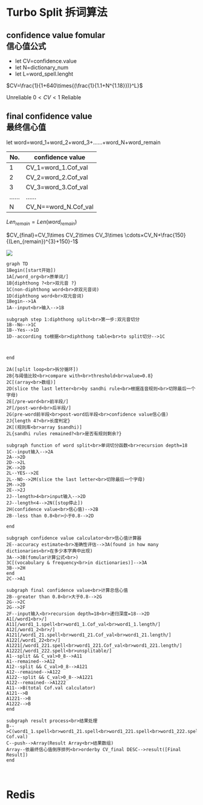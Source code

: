 # Turbo Split 拆词算法

## confidence value fomular<br>信心值公式

-   let CV=confidence.value
-   let N=dictionary_num
-   let L=word_spell.lenght

$CV=\frac{1}{1+640\times{(\frac{1}{1.1+N^{1.18}})}^L}$

Unreliable $0<CV<1$ Reliable

## final confidence value<br>最终信心值

let word=word_1+word_2+word_3+……+word_N+word_remain

| No. | confidence value     |
| --- | -------------------- |
| 1   | CV_1=word_1.Cof_val  |
| 2   | CV_2=word_2.Cof_val  |
| 3   | CV_3=word_3.Cof_val  |
| ……  | ……                   |
| N   | CV_N==word_N.Cof_val |

$Len_{remain}=Len(word_{remain})$

$CV_{final}=CV_1\times CV_2\times CV_3\times \cdots×CV_N+\frac{150}{(Len_{remain})^{3}+150}-1$

[![](https://mermaid.ink/img/eyJjb2RlIjoiZ3JhcGggVERcbjFCZWdpbihbc3RhcnTlvIDlp4tdKVxuMUFbL3dvcmRfb3JnPGJyPuWOn-WNleivjS9dXG4xQntkaXBodGhvbmcgPzxicj7lj4zlhYPpn7MgP31cbjFDKG5vbi1kaXBodGhvbmcgd29yZDxicj7pnZ7lj4zlhYPpn7Por40pXG4xRChkaXBodGhvbmcgd29yZDxicj7lj4zlhYPpn7Por40pXG4xQmVnaW4tLT4xQVxuMUEtLWlucHV0PGJyPui-k-WFpS0tPjFCXG5cbnN1YmdyYXBoIHN0ZXAgMTpkaXBodGhvbmcgc3BsaXQ8YnI-56ys5LiA5q2lOuWPjOWFg-mfs-WIh-WIhlxuMUItLU5vLS0-MUNcbjFCLS1ZZXMtLT4xRFxuMUQtLWFjY29yZGluZyB0b-agueaNrjxicj5kaXBodGhvbmcgdGFibGU8YnI-dG8gc3BsaXTliIfliIYtLT4xQ1xuXG5cblxuZW5kXG5cbjJBKFtzcGxpdCBsb29wPGJyPuaLhuWIhuW-queOr10pXG4yQnvkuI7pmIjlgLzmr5TovoM8YnI-Y29tcGFyZSB3aXRoPGJyPnRocmVzaG9sZDxicj52YWx1ZT0wLjh9XG4yQ1soYXJyYXk8YnI-5pWw57uEKV1cbjJEKHNsaWNlIHRoZSBsYXN0IGxldHRlcjxicj5ieSBzYW5kaGkgcnVsZTxicj7moLnmja7ov57pn7Pop4TliJk8YnI-5YiH6Zmk5pyA5ZCO5LiA5Liq5a2X5q-NKVxuMkVbL3ByZS13b3JkPGJyPuWJjeWNiuautS9dXG4yRlsvcG9zdC13b3JkPGJyPuWQjuWNiuautS9dXG4yRyhwcmUtd29yZOWJjeWNiuautTxicj5wb3N0LXdvcmTlkI7ljYrmrrU8YnI-Y29uZmlkZW5jZSB2YWx1ZeS_oeW_g-WAvClcbjJKe2xlbmd0aCA0Pzxicj7plb_luqbliKTlrpp9XG4yS1so6KeE5YiZ5bqTPGJyPmFycmF5ICRzYW5kaGkpXVxuMkx7c2FuZGhpIHJ1bGVzIHJlbWFpbmVkPzxicj7mmK_lkKbmnInop4TliJnliankvZk_fVxuXG5zdWJncmFwaCBmdW5jdGlvbiBvZiB3b3JkIHNwbGl0PGJyPuWNleivjeWIh-WIhuWHveaVsDxicj5yZWN1cnNpb24gZGVwdGg9MThcbjFDLS1pbnB1dOi-k-WFpS0tPjJBXG4yQS0tPjJEXG4yRC0tPjJMXG4ySy0tPjJEXG4yTC0tWUVTLS0-MkVcbjJMLS1OTy0tPjJNKHNsaWNlIHRoZSBsYXN0IGxldHRlcjxicj7liIfpmaTmnIDlkI7kuIDkuKrlrZfmr40pXG4yTS0tPjJEXG4yRS0tPjJKXG4ySi0tbGVuZ3RoPjQ8YnI-aW5wdXTovpPlhaUtLT4yRFxuMkotLWxlbmd0aDw0LS0-Mk4oW3N0b3DlgZzmraJdKVxuMkgoY29uZmlkZW5jZSB2YWx1ZTxicj7kv6Hlv4PlgLwpLS0-MkJcbjJCLS1sZXNzIHRoYW4gMC44PGJyPuWwj-S6jjAuOC0tPjJEXG5cbmVuZFxuXG5zdWJncmFwaCBjb25maWRlbmNlIHZhbHVlIGNhbGN1bGF0b3I8YnI-5L-h5b-D5YC86K6h566X5ZmoXG4yRS0tYWNjdXJhY3kgZXN0aW1hdGU8YnI-5YeG56Gu5oCn6K-E5LywLS0-M0EoZm91bmQgaW4gaG93IG1hbnkgZGljdGlvbmFyaWVzPGJyPuWcqOWkmuWwkeacrOWtl-WFuOS4reWHuueOsClcbjNBLS0-M0IoZm9tdWxhcuiuoeeul-WFrOW8jzxicj4pXG4zQ1sodm9jYWJ1bGFyeSAmIGZyZXF1ZW5jeTxicj5pbiBkaWN0aW9uYXJpZXMpXS0tPjNBXG4zQi0tPjJIXG5lbmRcbjJDLS0-QTFcblxuc3ViZ3JhcGggZmluYWwgY29uZmlkZW5jZSB2YWx1ZTxicj7orqHnrpfmgLvkv6Hlv4PlgLxcbjJCLS1ncmVhdGVyIHRoYW4gMC44PGJyPuWkp-S6jjAuOC0tPjJHXG4yRy0tPjJDXG4yRy0tPjJGXG4yRi0taW5wdXTovpPlhaU8YnI-cmVjdXJzaW9uIGRlcHRoPTE4PGJyPumAkuW9kua3seW6pj0xOC0tPjJEXG5BMVsvd29yZDE8YnI-L11cbkExMVsvd29yZDFfMS5zcGVsbDxicj53b3JkMV8xLkNvZl92YWw8YnI-d29yZDFfMS5sZW5ndGgvXVxuQTEyWy93b3JkMV8yPGJyPi9dXG5BMTIxWy93b3JkMV8yMS5zcGVsbDxicj53b3JkMV8yMS5Db2ZfdmFsPGJyPndvcmQxXzIxLmxlbmd0aC9dXG5BMTIyWy93b3JkMV8yMjxicj4vXVxuQTEyMjFbL3dvcmQxXzIyMS5zcGVsbDxicj53b3JkMV8yMjEuQ29mX3ZhbDxicj53b3JkMV8yMjEubGVuZ3RoL11cbkExMjIyWy93b3JkMV8yMjIuc3BlbGw8YnI-dW5zcGxpdGFibGUvXVxuQTEtLXNwbGl0ICYmIENfdmFsPjBfOC0tPkExMVxuQTEtLXJlbWFpbmVkLS0-QTEyXG5BMTItLXNwbGl0ICYmIENfdmFsPjBfOC0tPkExMjFcbkExMi0tcmVtYWluZWQtLT5BMTIyXG5BMTIyLS1zcGxpdCAmJiBDX3ZhbD4wXzgtLT5BMTIyMVxuQTEyMi0tcmVtYWluZWQtLT5BMTIyMlxuQTExLS0-Qih0b3RhbCBDb2YudmFsIGNhbGN1bGF0b3IpXG5BMTIxLS0-QlxuQTEyMjEtLT5CXG5BMTIyMi0tPkJcbmVuZFxuXG5zdWJncmFwaCByZXN1bHQgcHJvY2Vzczxicj7nu5PmnpzlpITnkIZcbkItLT5DKHdvcmQxXzEuc3BlbGw8YnI-d29yZDFfMjEuc3BlbGw8YnI-d29yZDFfMjIxLnNwZWxsPGJyPndvcmQxXzIyMi5zcGVsbDxicj5maW5hbCBDb2YudmFsKVxuQy0tcHVzaC0tPkFycmF5KFJlc3VsdCBBcnJheTxicj7nu5PmnpzmlbDnu4QpXG5BcnJheS0t5L6d5pyA57uI5L-h5b-D5YC85YCS5bqP5o6S5YiXPGJyPm9yZGVyYnkgQ1ZfZmluYWwgREVTQy0tPnJlc3VsdChbRmluYWwgUmVzdWx0XSlcbmVuZCIsIm1lcm1haWQiOnt9LCJ1cGRhdGVFZGl0b3IiOmZhbHNlfQ)](https://mermaid-js.github.io/mermaid-live-editor/#/edit/eyJjb2RlIjoiZ3JhcGggVERcbjFCZWdpbihbc3RhcnTlvIDlp4tdKVxuMUFbL3dvcmRfb3JnPGJyPuWOn-WNleivjS9dXG4xQntkaXBodGhvbmcgPzxicj7lj4zlhYPpn7MgP31cbjFDKG5vbi1kaXBodGhvbmcgd29yZDxicj7pnZ7lj4zlhYPpn7Por40pXG4xRChkaXBodGhvbmcgd29yZDxicj7lj4zlhYPpn7Por40pXG4xQmVnaW4tLT4xQVxuMUEtLWlucHV0PGJyPui-k-WFpS0tPjFCXG5cbnN1YmdyYXBoIHN0ZXAgMTpkaXBodGhvbmcgc3BsaXQ8YnI-56ys5LiA5q2lOuWPjOWFg-mfs-WIh-WIhlxuMUItLU5vLS0-MUNcbjFCLS1ZZXMtLT4xRFxuMUQtLWFjY29yZGluZyB0b-agueaNrjxicj5kaXBodGhvbmcgdGFibGU8YnI-dG8gc3BsaXTliIfliIYtLT4xQ1xuXG5cblxuZW5kXG5cbjJBKFtzcGxpdCBsb29wPGJyPuaLhuWIhuW-queOr10pXG4yQnvkuI7pmIjlgLzmr5TovoM8YnI-Y29tcGFyZSB3aXRoPGJyPnRocmVzaG9sZDxicj52YWx1ZT0wLjh9XG4yQ1soYXJyYXk8YnI-5pWw57uEKV1cbjJEKHNsaWNlIHRoZSBsYXN0IGxldHRlcjxicj5ieSBzYW5kaGkgcnVsZTxicj7moLnmja7ov57pn7Pop4TliJk8YnI-5YiH6Zmk5pyA5ZCO5LiA5Liq5a2X5q-NKVxuMkVbL3ByZS13b3JkPGJyPuWJjeWNiuautS9dXG4yRlsvcG9zdC13b3JkPGJyPuWQjuWNiuautS9dXG4yRyhwcmUtd29yZOWJjeWNiuautTxicj5wb3N0LXdvcmTlkI7ljYrmrrU8YnI-Y29uZmlkZW5jZSB2YWx1ZeS_oeW_g-WAvClcbjJKe2xlbmd0aCA0Pzxicj7plb_luqbliKTlrpp9XG4yS1so6KeE5YiZ5bqTPGJyPmFycmF5ICRzYW5kaGkpXVxuMkx7c2FuZGhpIHJ1bGVzIHJlbWFpbmVkPzxicj7mmK_lkKbmnInop4TliJnliankvZk_fVxuXG5zdWJncmFwaCBmdW5jdGlvbiBvZiB3b3JkIHNwbGl0PGJyPuWNleivjeWIh-WIhuWHveaVsDxicj5yZWN1cnNpb24gZGVwdGg9MThcbjFDLS1pbnB1dOi-k-WFpS0tPjJBXG4yQS0tPjJEXG4yRC0tPjJMXG4ySy0tPjJEXG4yTC0tWUVTLS0-MkVcbjJMLS1OTy0tPjJNKHNsaWNlIHRoZSBsYXN0IGxldHRlcjxicj7liIfpmaTmnIDlkI7kuIDkuKrlrZfmr40pXG4yTS0tPjJEXG4yRS0tPjJKXG4ySi0tbGVuZ3RoPjQ8YnI-aW5wdXTovpPlhaUtLT4yRFxuMkotLWxlbmd0aDw0LS0-Mk4oW3N0b3DlgZzmraJdKVxuMkgoY29uZmlkZW5jZSB2YWx1ZTxicj7kv6Hlv4PlgLwpLS0-MkJcbjJCLS1sZXNzIHRoYW4gMC44PGJyPuWwj-S6jjAuOC0tPjJEXG5cbmVuZFxuXG5zdWJncmFwaCBjb25maWRlbmNlIHZhbHVlIGNhbGN1bGF0b3I8YnI-5L-h5b-D5YC86K6h566X5ZmoXG4yRS0tYWNjdXJhY3kgZXN0aW1hdGU8YnI-5YeG56Gu5oCn6K-E5LywLS0-M0EoZm91bmQgaW4gaG93IG1hbnkgZGljdGlvbmFyaWVzPGJyPuWcqOWkmuWwkeacrOWtl-WFuOS4reWHuueOsClcbjNBLS0-M0IoZm9tdWxhcuiuoeeul-WFrOW8jzxicj4pXG4zQ1sodm9jYWJ1bGFyeSAmIGZyZXF1ZW5jeTxicj5pbiBkaWN0aW9uYXJpZXMpXS0tPjNBXG4zQi0tPjJIXG5lbmRcbjJDLS0-QTFcblxuc3ViZ3JhcGggZmluYWwgY29uZmlkZW5jZSB2YWx1ZTxicj7orqHnrpfmgLvkv6Hlv4PlgLxcbjJCLS1ncmVhdGVyIHRoYW4gMC44PGJyPuWkp-S6jjAuOC0tPjJHXG4yRy0tPjJDXG4yRy0tPjJGXG4yRi0taW5wdXTovpPlhaU8YnI-cmVjdXJzaW9uIGRlcHRoPTE4PGJyPumAkuW9kua3seW6pj0xOC0tPjJEXG5BMVsvd29yZDE8YnI-L11cbkExMVsvd29yZDFfMS5zcGVsbDxicj53b3JkMV8xLkNvZl92YWw8YnI-d29yZDFfMS5sZW5ndGgvXVxuQTEyWy93b3JkMV8yPGJyPi9dXG5BMTIxWy93b3JkMV8yMS5zcGVsbDxicj53b3JkMV8yMS5Db2ZfdmFsPGJyPndvcmQxXzIxLmxlbmd0aC9dXG5BMTIyWy93b3JkMV8yMjxicj4vXVxuQTEyMjFbL3dvcmQxXzIyMS5zcGVsbDxicj53b3JkMV8yMjEuQ29mX3ZhbDxicj53b3JkMV8yMjEubGVuZ3RoL11cbkExMjIyWy93b3JkMV8yMjIuc3BlbGw8YnI-dW5zcGxpdGFibGUvXVxuQTEtLXNwbGl0ICYmIENfdmFsPjBfOC0tPkExMVxuQTEtLXJlbWFpbmVkLS0-QTEyXG5BMTItLXNwbGl0ICYmIENfdmFsPjBfOC0tPkExMjFcbkExMi0tcmVtYWluZWQtLT5BMTIyXG5BMTIyLS1zcGxpdCAmJiBDX3ZhbD4wXzgtLT5BMTIyMVxuQTEyMi0tcmVtYWluZWQtLT5BMTIyMlxuQTExLS0-Qih0b3RhbCBDb2YudmFsIGNhbGN1bGF0b3IpXG5BMTIxLS0-QlxuQTEyMjEtLT5CXG5BMTIyMi0tPkJcbmVuZFxuXG5zdWJncmFwaCByZXN1bHQgcHJvY2Vzczxicj7nu5PmnpzlpITnkIZcbkItLT5DKHdvcmQxXzEuc3BlbGw8YnI-d29yZDFfMjEuc3BlbGw8YnI-d29yZDFfMjIxLnNwZWxsPGJyPndvcmQxXzIyMi5zcGVsbDxicj5maW5hbCBDb2YudmFsKVxuQy0tcHVzaC0tPkFycmF5KFJlc3VsdCBBcnJheTxicj7nu5PmnpzmlbDnu4QpXG5BcnJheS0t5L6d5pyA57uI5L-h5b-D5YC85YCS5bqP5o6S5YiXPGJyPm9yZGVyYnkgQ1ZfZmluYWwgREVTQy0tPnJlc3VsdChbRmluYWwgUmVzdWx0XSlcbmVuZCIsIm1lcm1haWQiOnt9LCJ1cGRhdGVFZGl0b3IiOmZhbHNlfQ)

```mermaid
graph TD
1Begin([start开始])
1A[/word_org<br>原单词/]
1B{diphthong ?<br>双元音 ?}
1C(non-diphthong word<br>非双元音词)
1D(diphthong word<br>双元音词)
1Begin-->1A
1A--input<br>输入-->1B

subgraph step 1:diphthong split<br>第一步:双元音切分
1B--No-->1C
1B--Yes-->1D
1D--according to根据<br>diphthong table<br>to split切分-->1C



end

2A([split loop<br>拆分循环])
2B{与阈值比较<br>compare with<br>threshold<br>value=0.8}
2C[(array<br>数组)]
2D(slice the last letter<br>by sandhi rule<br>根据连音规则<br>切除最后一个字母)
2E[/pre-word<br>前半段/]
2F[/post-word<br>后半段/]
2G(pre-word前半段<br>post-word后半段<br>confidence value信心值)
2J{length 4?<br>长度判定}
2K[(规则库<br>array $sandhi)]
2L{sandhi rules remained?<br>是否有规则剩余?}

subgraph function of word split<br>单词切分函数<br>recursion depth=18
1C--input输入-->2A
2A-->2D
2D-->2L
2K-->2D
2L--YES-->2E
2L--NO-->2M(slice the last letter<br>切除最后一个字母)
2M-->2D
2E-->2J
2J--length>4<br>input输入-->2D
2J--length<4-->2N([stop停止])
2H(confidence value<br>信心值)-->2B
2B--less than 0.8<br>小于0.8-->2D

end

subgraph confidence value calculator<br>信心值计算器
2E--accuracy estimate<br>准确性评估-->3A(found in how many dictionaries<br>在多少本字典中出现)
3A-->3B(fomular计算公式<br>)
3C[(vocabulary & frequency<br>in dictionaries)]-->3A
3B-->2H
end
2C-->A1

subgraph final confidence value<br>计算总信心值
2B--greater than 0.8<br>大于0.8-->2G
2G-->2C
2G-->2F
2F--input输入<br>recursion depth=18<br>递归深度=18-->2D
A1[/word1<br>/]
A11[/word1_1.spell<br>word1_1.Cof_val<br>word1_1.length/]
A12[/word1_2<br>/]
A121[/word1_21.spell<br>word1_21.Cof_val<br>word1_21.length/]
A122[/word1_22<br>/]
A1221[/word1_221.spell<br>word1_221.Cof_val<br>word1_221.length/]
A1222[/word1_222.spell<br>unsplitable/]
A1--split && C_val>0_8-->A11
A1--remained-->A12
A12--split && C_val>0_8-->A121
A12--remained-->A122
A122--split && C_val>0_8-->A1221
A122--remained-->A1222
A11-->B(total Cof.val calculator)
A121-->B
A1221-->B
A1222-->B
end

subgraph result process<br>结果处理
B-->C(word1_1.spell<br>word1_21.spell<br>word1_221.spell<br>word1_222.spell<br>final Cof.val)
C--push-->Array(Result Array<br>结果数组)
Array--依最终信心值倒序排列<br>orderby CV_final DESC-->result([Final Result])
end



```

# Redis

